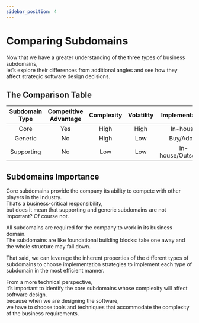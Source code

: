 ```yaml
---
sidebar_position: 4
---
```


# Comparing Subdomains

Now that we have a greater understanding of the three types of business subdomains,  
let’s explore their differences from additional angles and see how they affect strategic software design decisions.

## The Comparison Table

| Subdomain Type | Competitive Advantage | Complexity | Volatility |   Implementation   |   Problem   |
| :------------: | :-------------------: | :--------: | :--------: | :----------------: | :---------: |
|      Core      |          Yes          |    High    |    High    |      In-house      | Interesting |
|    Generic     |          No           |    High    |    Low     |     Buy/Adopt      |   Solved    |
|   Supporting   |          No           |    Low     |    Low     | In-house/Outsource |   Obvious   |

## Subdomains Importance

Core subdomains provide the company its ability to compete with other players in the industry.  
That’s a business-critical responsibility,  
but does it mean that supporting and generic subdomains are not important? Of course not.

All subdomains are required for the company to work in its business domain.  
The subdomains are like foundational building blocks: take one away and the whole structure may fall down.

That said, we can leverage the inherent properties of the different types of subdomains to choose implementation strategies to implement each type of subdomain in the most efficient manner.

From a more technical perspective,  
it’s important to identify the core subdomains whose complexity will affect software design.  
because when we are designing the software,  
we have to choose tools and techniques that accommodate the complexity of the business requirements.
